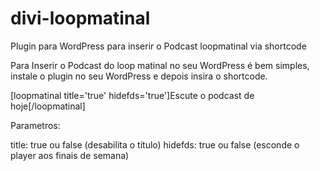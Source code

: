 # divi-loopmatinal
Plugin para WordPress para inserir o Podcast loopmatinal via shortcode

Para Inserir o Podcast do loop matinal no seu WordPress é bem simples, instale o plugin no seu WordPress e depois insira o shortcode.

[loopmatinal title='true' hidefds='true']Escute o podcast de hoje[/loopmatinal]

Parametros:

title: true ou false (desabilita o título)
hidefds: true ou false (esconde o player aos finais de semana)
